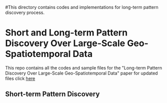 #This directory contains codes and implementations for long-term pattern discovery process. 
# Short and Long-term Pattern Discovery Over Large-Scale Geo-Spatiotemporal Data
This repo contains all the codes and sample files for the "Long-term Pattern Discovery Over Large-Scale Geo-Spatiotemporal Data" paper 
for updated files click [here](https://github.com/mhsamavatian/Traffic_visualization/tree/master/long-term)


## Short-term Pattern Discovery